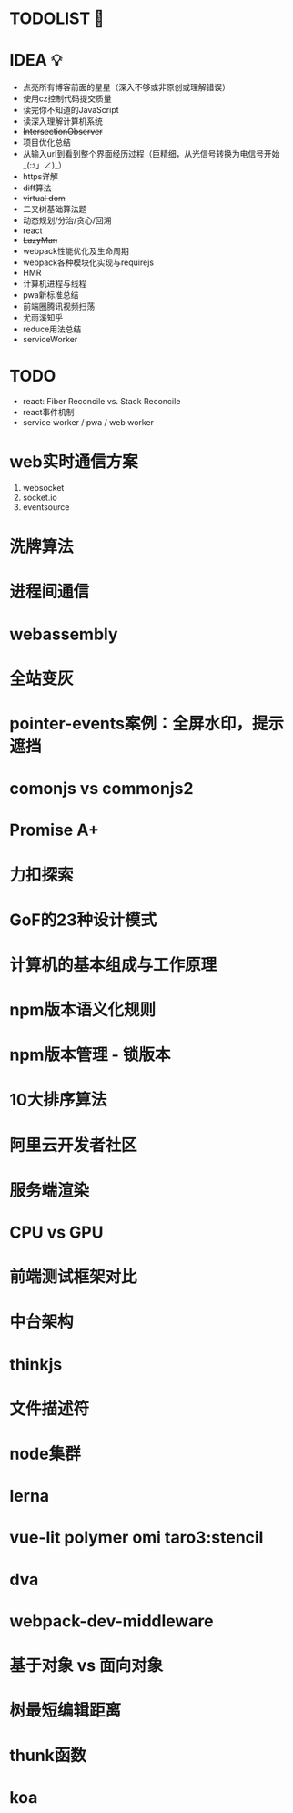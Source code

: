 # TODOLIST :vulcan_salute:


# IDEA :bulb:
* 点亮所有博客前面的星星（深入不够或非原创或理解错误） <Badge text="重要"/>
* 使用cz控制代码提交质量
* 读完你不知道的JavaScript
* 读深入理解计算机系统
* ~~IntersectionObserver~~
* 项目优化总结
* 从输入url到看到整个界面经历过程（巨精细，从光信号转换为电信号开始_(:з」∠)_）
* https详解
* ~~diff算法~~
* ~~virtual dom~~
* 二叉树基础算法题
* 动态规划/分治/贪心/回溯
* react
* ~~LazyMan~~
* webpack性能优化及生命周期
* webpack各种模块化实现与requirejs
* HMR
* 计算机进程与线程
* pwa新标准总结
* 前端圈腾讯视频扫荡
* 尤雨溪知乎
* reduce用法总结<Badge text="新"/>
* serviceWorker<Badge text="新"/>

# TODO
* react: Fiber Reconcile vs. Stack Reconcile
* react事件机制
* service worker / pwa / web worker

# web实时通信方案
1. websocket
2. socket.io
3. eventsource

# 洗牌算法

# 进程间通信

# webassembly

# 全站变灰

# pointer-events案例：全屏水印，提示遮挡

# comonjs vs commonjs2

# Promise A+

# 力扣探索

# GoF的23种设计模式

# 计算机的基本组成与工作原理

# npm版本语义化规则

# npm版本管理 - 锁版本

# 10大排序算法

# 阿里云开发者社区

# 服务端渲染

#  CPU vs GPU

# 前端测试框架对比

# 中台架构

# thinkjs

# 文件描述符

# node集群

# lerna

# vue-lit polymer omi taro3:stencil

# dva

# webpack-dev-middleware

# 基于对象 vs 面向对象

# 树最短编辑距离

# thunk函数

# koa

